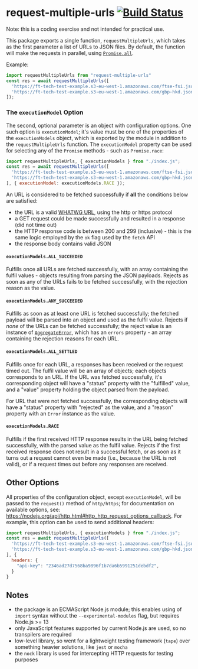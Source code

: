 # request-multiple-urls [![Build Status](https://travis-ci.org/mrotaru/request-multiple-urls.svg?branch=master)](https://travis-ci.org/mrotaru/request-multiple-urls)

Note: this is a coding exercise and not intended for practical use.

This package exports a single function, `requestMultipleUrls`, which takes as the first parameter a list of URLs to JSON files. By default, the function will make the requests in parallel, using [`Promise.all`](https://developer.mozilla.org/en-US/docs/Web/JavaScript/Reference/Global_Objects/Promise/all).

Example:
```js
import requestMultipleUrls from "request-multiple-urls"
const res = await requestMultipleUrls([
  'https://ft-tech-test-example.s3-eu-west-1.amazonaws.com/ftse-fsi.json',
  'https://ft-tech-test-example.s3-eu-west-1.amazonaws.com/gbp-hkd.json',
]);
```
### The `executionModel` Option

The second, optional parameter is an object with configuration options. One such option is `executionModel`; it's value must be one of the properties of the `executionModels` object, which is exported by the module in addition to the `requestMultipleUrls` function. The `executionModel` property can be used for selecting any of the `Promise` methods - such as `Promise.race`:

```js
import requestMultipleUrls, { executionModels } from "./index.js";
const res = await requestMultipleUrls([
  'https://ft-tech-test-example.s3-eu-west-1.amazonaws.com/ftse-fsi.json',
  'https://ft-tech-test-example.s3-eu-west-1.amazonaws.com/gbp-hkd.json',
], { executionModel: executionModels.RACE });
```

An URL is considered to be fetched successfully if **all** the conditions below are satisfied:
- the URL is a valid [WHATWG URL](https://url.spec.whatwg.org/#urls), using the http or https protocol
- a GET request could be made successfully and resulted in a response (did not time out)
- the HTTP response code is between 200 and 299 (inclusive) - this is the same logic employed by the `ok` flag used by the `fetch` API
- the response body contains valid JSON

#### `executionModels.ALL_SUCCEEDED`
Fulfills once all URLs are fetched successfully, with an array containing the fulfil values - objects resulting from parsing the JSON payloads. Rejects as soon as any of the URLs fails to be fetched successfully, with the rejection reason as the value.

#### `executionModels.ANY_SUCCEEDED`
Fulfills as soon as at least one URL is fetched successfully; the fetched payload will be parsed into an object and used as the fulfil value. Rejects if _none_ of the URLs can be fetched successfully; the reject value is an instance of [`AggregateError`](https://developer.mozilla.org/en-US/docs/Web/JavaScript/Reference/Global_Objects/AggregateError), which has an `errors` property - an array containing the rejection reasons for each URL.
 
#### `executionModels.ALL_SETTLED` 
Fulfills once for each URL, a responses has been received or the request timed out. The fulfil value will be an array of objects; each objects corresponds to an URL. If the URL was fetched successfully, it's corresponding object will have a "status" property with the "fulfilled" value, and a "value" property holding the object parsed from the payload.

For URL that were not fetched successfully, the corresponding objects will have a "status" property with "rejected" as the value, and a "reason" property with an `Error` instance as the value.

#### `executionModels.RACE`

Fulfills if the first received HTTP response results in the URL being fetched successfully, with the parsed value as the fulfil value. Rejects if the first received response does not result in a successful fetch, or as soon as it turns out a request cannot even be made (i.e., because the URL is not valid), or if a request times out before any responses are received.

## Other Options

All properties of the configuration object, except `executionModel`, will be passed to the `request()` method of `http/https`; for documentation on available options, see: https://nodejs.org/api/http.html#http_http_request_options_callback. For example, this option can be used to send additional headers:

```js
import requestMultipleUrls, { executionModels } from "./index.js";
const res = await requestMultipleUrls([
  'https://ft-tech-test-example.s3-eu-west-1.amazonaws.com/ftse-fsi.json',
  'https://ft-tech-test-example.s3-eu-west-1.amazonaws.com/gbp-hkd.json',
], {
  headers: {
    "api-key": "2346ad27d7568ba9896f1b7da6b5991251debdf2",
  }
}
```

## Notes
- the package is an ECMAScript Node.js module; this enables using of `import` syntax without the `--experimental-modules` flag, but requires Node.js >= 13
- only JavaScript features supported by current Node.js are used, so no transpilers are required
- low-level library, so went for a lightweight testing framework (`tape`) over something heavier solutions, like `jest` or `mocha`
- the `nock` library is used for intercepting HTTP requests for testing purposes